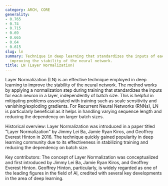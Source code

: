 ```yaml
---
category: ARCH, CORE
generality:
- 0.765
- 0.74
- 0.715
- 0.69
- 0.665
- 0.64
- 0.615
slug: ln
summary: Technique in deep learning that standardizes the inputs of each layer independently,
  improving the stability of the neural network.
title: LN (Layer Normalization)
---
```


Layer Normalization (LN) is an effective technique employed in deep learning to improve the stability of the neural network. The method works by applying a normalization step during training that standardizes the inputs for each neuron in a layer, independently of batch size. This is helpful in mitigating problems associated with training such as scale sensitivity and vanishing/exploding gradients. For Recurrent Neural Networks (RNNs), LN is particularly beneficial as it helps in handling varying sequence length and reducing the dependency on larger batch sizes.

Historical overview: Layer Normalization was introduced in a paper titled "Layer Normalization" by Jimmy Lei Ba, Jamie Ryan Kiros, and Geoffrey Everest Hinton in 2016. The technique quickly gained popularity in deep learning community due to its effectiveness in stabilizing training and reducing the dependency on batch size.

Key contributors: The concept of Layer Normalization was conceptualized and first introduced by Jimmy Lei Ba, Jamie Ryan Kiros, and Geoffrey Everest Hinton. Geoffrey Hinton, particularly, is widely regarded as one of the leading figures in the field of AI, credited with several key developments in the area of deep learning.